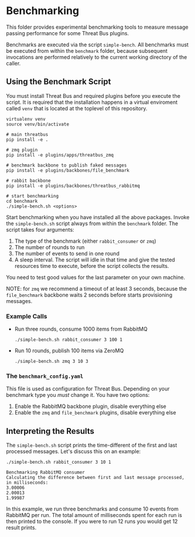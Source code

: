 Benchmarking
============

This folder provides experimental benchmarking tools to measure message passing
performance for some Threat Bus plugins.

Benchmarks are executed via the script `simple-bench`. All benchmarks must be
executed from within the `benchmark` folder, because subsequent invocations are
performed relatively to the current working directory of the caller.

## Using the Benchmark Script

You must install Threat Bus and required plugins before you execute the script.
It is required that the installation happens in a virtual enviroment called
`venv` that is located at the toplevel of this repository.

```
virtualenv venv
source venv/bin/activate

# main threatbus
pip install -e .

# zmq plugin
pip install -e plugins/apps/threatbus_zmq

# benchmark backbone to publish faked messages
pip install -e plugins/backbones/file_benchmark

# rabbit backbone
pip install -e plugins/backbones/threatbus_rabbitmq

# start benchmarking
cd benchmark
./simple-bench.sh <options>
```

Start benchmarking when you have installed all the above packages. Invoke the
`simple-bench.sh` script always from within the `benchmark` folder. The script
takes four arguments:

1. The type of the benchmark (either `rabbit_consumer` or `zmq`)
2. The number of rounds to run
3. The number of events to send in one round
4. A sleep interval. The script will idle in that time and give the tested
  resources time to execute, before the script collects the results.

You need to test good values for the last parameter on your own machine.

NOTE: for `zmq` we recommend a timeout of at least 3 seconds, because the
`file_benchmark` backbone waits 2 seconds before starts provisioning messages.

### Example Calls

- Run three rounds, consume 1000 items from RabbitMQ
  ```
  ./simple-bench.sh rabbit_consumer 3 100 1
  ```
- Run 10 rounds, publish 100 items via ZeroMQ
  ```
  ./simple-bench.sh zmq 3 10 3
  ```

### The `benchmark_config.yaml`

This file is used as configuration for Threat Bus. Depending on your benchmark
type you *must* change it. You have two options:

1. Enable the RabbitMQ backbone plugin, disable everything else
2. Enable the `zmq` and `file_benchmark` plugins, disable everything else

## Interpreting the Results

The `simple-bench.sh` script prints the time-different of the first and last
processed messages. Let's discuss this on an example:

```
./simple-bench.sh rabbit_consumer 3 10 1

Benchmarking RabbitMQ consumer
Calculating the difference between first and last message processed, in milliseconds:
3.00006
2.00013
1.99987
```

In this example, we run three benchmarks and consume 10 events from RabbitMQ per
run. The total amount of milliseconds spent for each run is then printed to the
console. If you were to run 12 runs you would get 12 result prints.

